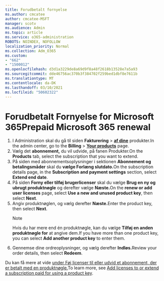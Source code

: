 ```yaml
---
title: Forudbetalt fornyelse
ms.author: cmcatee
author: cmcatee-MSFT
manager: scotv
ms.audience: Admin
ms.topic: article
ms.service: o365-administration
ROBOTS: NOINDEX, NOFOLLOW
localization_priority: Normal
ms.collection: Adm_O365
ms.custom:
- "662"
- "1500012"
ms.openlocfilehash: d3d1a3229de8a69d9f8a48f2618b13528e7a5a93
ms.sourcegitcommit: dde46756ac370b3f384702f259bed1dbf8e7611b
ms.translationtype: MT
ms.contentlocale: da-DK
ms.lasthandoff: 03/10/2021
ms.locfileid: "50602322"
---
```

# <a name="prepaid-microsoft-365-renewal"></a><span data-ttu-id="2cf54-102">Forudbetalt Fornyelse for Microsoft 365</span><span class="sxs-lookup"><span data-stu-id="2cf54-102">Prepaid Microsoft 365 renewal</span></span>

1. <span data-ttu-id="2cf54-103">I Administration skal du gå til siden **Fakturering** \> **[af dine](https://go.microsoft.com/fwlink/p/?linkid=842054)** produkter.</span><span class="sxs-lookup"><span data-stu-id="2cf54-103">In the admin center, go to the **Billing** \> **[Your products](https://go.microsoft.com/fwlink/p/?linkid=842054)** page.</span></span>
2. <span data-ttu-id="2cf54-104">Vælg det **abonnement,** du vil udvide, på fanen Produkter.</span><span class="sxs-lookup"><span data-stu-id="2cf54-104">On the **Products** tab, select the subscription that you want to extend.</span></span>
3. <span data-ttu-id="2cf54-105">På siden med abonnementsoplysninger i sektionen **Abonnement og betalingsmåder** skal du **vælge Forlæng slutdato.**</span><span class="sxs-lookup"><span data-stu-id="2cf54-105">On the subscription details page, in the **Subscription and payment settings** section, select **Extend end date**.</span></span>
4. <span data-ttu-id="2cf54-106">På siden **Forny eller tilføj brugerlicenser** skal du vælge **Brug en ny og ubrugt produktnøgle** og derefter vælge **Næste.**</span><span class="sxs-lookup"><span data-stu-id="2cf54-106">On the **renew or add user licenses** page, select **Use a new and unused product key**, then select **Next**.</span></span>
5. <span data-ttu-id="2cf54-107">Angiv produktnøglen, og vælg derefter **Næste.**</span><span class="sxs-lookup"><span data-stu-id="2cf54-107">Enter the product key, then select **Next**.</span></span>
    > [!NOTE]
    > <span data-ttu-id="2cf54-108">Hvis du har mere end én produktnøgle, kan du vælge **Tilføj en anden produktnøgle for** at angive dem.</span><span class="sxs-lookup"><span data-stu-id="2cf54-108">If you have more than one product key, you can select **Add another product key** to enter them.</span></span>
6. <span data-ttu-id="2cf54-109">Gennemse dine ordreoplysninger, og vælg derefter **Indløs.**</span><span class="sxs-lookup"><span data-stu-id="2cf54-109">Review your order details, then select **Redeem**.</span></span>

<span data-ttu-id="2cf54-110">Du kan få mere at vide [under Føj licenser til eller udvid et abonnement, der er betalt med en produktnøgle.](https://docs.microsoft.com/microsoft-365/commerce/licenses/add-licenses-using-product-key)</span><span class="sxs-lookup"><span data-stu-id="2cf54-110">To learn more, see [Add licenses to or extend a subscription paid for using a product key](https://docs.microsoft.com/microsoft-365/commerce/licenses/add-licenses-using-product-key).</span></span>